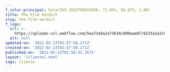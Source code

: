 ```yaml
---
f_color-principal: hsla(355.1552795031056, 72.85%, 56.67%, 1.00)
title: The Film Verdict
slug: the-film-verdict
f_logo:
  url: >-
    https://uploads-ssl.webflow.com/5ea73a6a2a73b34c800aae87/6215a2a2c0625c1e1514cfd0_verdict_logo.png
  alt: null
updated-on: '2022-02-23T02:57:58.271Z'
created-on: '2022-02-23T02:57:58.271Z'
published-on: '2022-02-23T02:58:32.167Z'
layout: '[cliente].html'
tags: cliente
---
```



